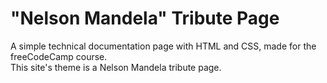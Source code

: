 # "Nelson Mandela" Tribute Page
A simple technical documentation page with HTML and CSS, made for the freeCodeCamp course. <br>
This site's theme is a Nelson Mandela tribute page.
